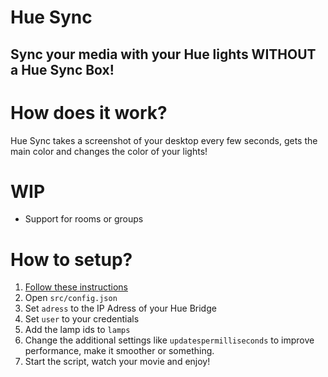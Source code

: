 # Hue Sync
## Sync your media with your Hue lights WITHOUT a Hue Sync Box!

# How does it work?
Hue Sync takes a screenshot of your desktop every few seconds, gets the main color and changes the color of your lights!

# WIP
- Support for rooms or groups

# How to setup?
1. [Follow these instructions](https://developers.meethue.com/develop/get-started-2/)
2. Open ```src/config.json```
3. Set ```adress``` to the IP Adress of your Hue Bridge
4. Set ```user``` to your credentials
5. Add the lamp ids to ```lamps```
6. Change the additional settings like ```updatespermilliseconds``` to improve performance, make it smoother or something.
7. Start the script, watch your movie and enjoy!
